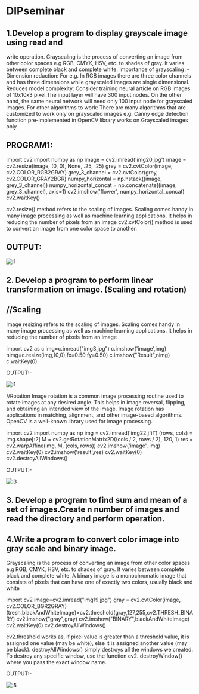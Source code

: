 # DIPseminar
## 1.Develop a program to display grayscale image using read and
write operation.
Grayscaling is the process of converting an image from other color spaces e.g RGB, CMYK, HSV, etc. to shades of gray. It varies between complete black and complete white.
Importance of grayscaling :-
Dimension reduction: For e.g. In RGB images there are three color channels and has three dimensions while grayscaled images are single dimensional.
Reduces model complexity: Consider training neural article on RGB images of 10x10x3 pixel.The input layer will have 300 input nodes. On the other hand, the same neural network will need only 100 input node for grayscaled images.
For other algorithms to work: There are many algorithms that are customized to work only on grayscaled images e.g. Canny edge detection function pre-implemented in OpenCV library works on Grayscaled images only.
## PROGRAM1:


import cv2
import numpy as np
image = cv2.imread('img20.jpg')
image = cv2.resize(image, (0, 0), None, .25, .25)
grey = cv2.cvtColor(image, cv2.COLOR_RGB2GRAY)
grey_3_channel = cv2.cvtColor(grey, cv2.COLOR_GRAY2BGR)
numpy_horizontal = np.hstack((image, grey_3_channel))
numpy_horizontal_concat = np.concatenate((image, grey_3_channel), axis=1)
cv2.imshow('flower', numpy_horizontal_concat)
cv2.waitKey()

cv2.resize() method refers to the scaling of images. Scaling comes handy in many image processing as well as machine learning applications. It helps in reducing the number of pixels from an image 
cv2.cvtColor() method is used to convert an image from one color space to another. 


## OUTPUT:
![i1](https://user-images.githubusercontent.com/72375228/104284807-a7cf9380-54d8-11eb-8bc4-7e0961e2aaf3.PNG)

## 2. Develop a program to perform linear transformation on image. (Scaling and rotation) 
## //Scaling
Image resizing refers to the scaling of images. Scaling comes handy in many image processing as well as machine learning applications. It helps in reducing the number of pixels from an image 

import cv2 as c
img=c.imread("img3.jpg")
c.imshow('image',img)
nimg=c.resize(img,(0,0),fx=0.50,fy=0.50)
c.imshow("Result",nimg)
c.waitKey(0)

OUTPUT:-

![i1](https://user-images.githubusercontent.com/72375228/104285244-52e04d00-54d9-11eb-9c41-cfba842ea83a.PNG)

//Rotation
Image rotation is a common image processing routine used to rotate images at any desired angle. This helps in image reversal, flipping, and obtaining an intended view of the image. Image rotation has applications in matching, alignment, and other image-based algorithms. OpenCV is a well-known library used for image processing.

import cv2 
import numpy as np 
img = cv2.imread('img22.jfif') 
(rows, cols) = img.shape[:2] 
M = cv2.getRotationMatrix2D((cols / 2, rows / 2), 120, 1) 
res = cv2.warpAffine(img, M, (cols, rows)) 
cv2.imshow('image', img)
cv2.waitKey(0) 
cv2.imshow('result',res) 
cv2.waitKey(0) 
cv2.destroyAllWindows()

OUTPUT:-

![i3](https://user-images.githubusercontent.com/72375228/104285443-a357aa80-54d9-11eb-99fc-76fc71446222.PNG)

## 3. Develop a program to find sum and mean of a set of images.Create n number of images and read the directory and perform operation.

## 4.Write a program to convert color image into gray scale and binary image.
Grayscaling is the process of converting an image from other color spaces e.g RGB, CMYK, HSV, etc. to shades of gray. It varies between complete black and complete white.
A binary image is a monochromatic image that consists of pixels that can have one of exactly two colors, usually black and white

import cv2
image=cv2.imread("img19.jpg")
gray = cv2.cvtColor(image, cv2.COLOR_BGR2GRAY)
(tresh,blackAndWhiteImage)=cv2.threshold(gray,127,255,cv2.THRESH_BINARY)
cv2.imshow("gray",gray)
cv2.imshow("BINARY",blackAndWhiteImage)
cv2.waitKey(0)
cv2.destroyAllWindows()

cv2.threshold works as, if pixel value is greater than a threshold value, it is assigned one value (may be white), else it is assigned another value (may be black). 
destroyAllWindows() simply destroys all the windows we created. To destroy any specific window, use the function cv2. destroyWindow() where you pass the exact window name.

OUTPUT:- 

![i5](https://user-images.githubusercontent.com/72375228/104286388-fbdb7780-54da-11eb-8c15-a085a14732f8.PNG)





